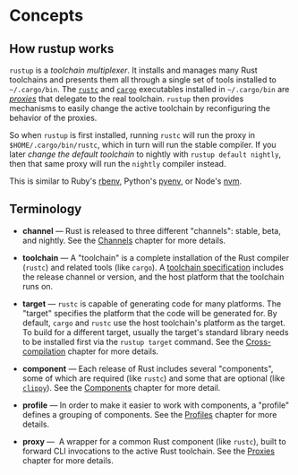# Concepts

## How rustup works

`rustup` is a *toolchain multiplexer*. It installs and manages many Rust
toolchains and presents them all through a single set of tools installed to
`~/.cargo/bin`. The [`rustc`] and [`cargo`] executables installed in
`~/.cargo/bin` are *[proxies]* that delegate to the real toolchain. `rustup`
then provides mechanisms to easily change the active toolchain by
reconfiguring the behavior of the proxies.

So when `rustup` is first installed, running `rustc` will run the proxy in
`$HOME/.cargo/bin/rustc`, which in turn will run the stable compiler. If you
later *change the default toolchain* to nightly with `rustup default nightly`,
then that same proxy will run the `nightly` compiler instead.

This is similar to Ruby's [rbenv], Python's [pyenv], or Node's [nvm].

[rbenv]: https://github.com/rbenv/rbenv
[pyenv]: https://github.com/yyuu/pyenv
[nvm]: https://github.com/creationix/nvm
[`rustc`]: https://doc.rust-lang.org/rustc/
[`cargo`]: https://doc.rust-lang.org/cargo/
[proxies]: proxies.md

## Terminology

* **channel** — Rust is released to three different "channels": stable, beta,
  and nightly. See the [Channels] chapter for more details.

* **toolchain** — A "toolchain" is a complete installation of the Rust
  compiler (`rustc`) and related tools (like `cargo`). A [toolchain
  specification] includes the release channel or version, and the host
  platform that the toolchain runs on.

* **target** — `rustc` is capable of generating code for many platforms. The
  "target" specifies the platform that the code will be generated for. By
  default, `cargo` and `rustc` use the host toolchain's platform as the
  target. To build for a different target, usually the target's standard
  library needs to be installed first via the `rustup target` command. See the
  [Cross-compilation] chapter for more details.

* **component** — Each release of Rust includes several "components", some of
  which are required (like `rustc`) and some that are optional (like
  [`clippy`]). See the [Components] chapter for more detail.

* **profile** — In order to make it easier to work with components, a
  "profile" defines a grouping of components. See the [Profiles] chapter for
  more details.

* **proxy** —  A wrapper for a common Rust component (like `rustc`), built to forward
  CLI invocations to the active Rust toolchain. See the [Proxies] chapter for more details.

[`clippy`]: https://github.com/rust-lang/rust-clippy
[components]: components.md
[cross-compilation]: ../cross-compilation.md
[profiles]: profiles.md
[toolchain specification]: toolchains.md
[channels]: channels.md
[proxies]: proxies.md
